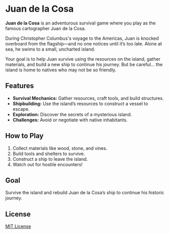 # Juan de la Cosa

**Juan de la Cosa** is an adventurous survival game where you play as the famous cartographer Juan de la Cosa.  

During Christopher Columbus's voyage to the Americas, Juan is knocked overboard from the flagship—and no one notices until it’s too late. Alone at sea, he swims to a small, uncharted island.  

Your goal is to help Juan survive using the resources on the island, gather materials, and build a new ship to continue his journey. But be careful… the island is home to natives who may not be so friendly.  

## Features

- **Survival Mechanics:** Gather resources, craft tools, and build structures.  
- **Shipbuilding:** Use the island’s resources to construct a vessel to escape.  
- **Exploration:** Discover the secrets of a mysterious island.  
- **Challenges:** Avoid or negotiate with native inhabitants.  

## How to Play

1. Collect materials like wood, stone, and vines.  
2. Build tools and shelters to survive.  
3. Construct a ship to leave the island.  
4. Watch out for hostile encounters!  

## Goal

Survive the island and rebuild Juan de la Cosa’s ship to continue his historic journey.  

## License

[MIT License](LICENSE)
